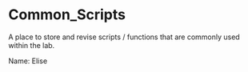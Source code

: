 # Common_Scripts
A place to store and revise scripts / functions that are commonly used within the lab.

Name: Elise
